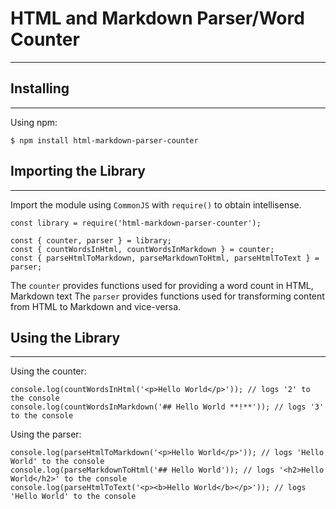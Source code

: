 # HTML and Markdown Parser/Word Counter
---------------------------

## Installing
---------------------------
Using npm:
```
$ npm install html-markdown-parser-counter
```

## Importing the Library
---------------------------
Import the module using `CommonJS` with `require()` to obtain intellisense.

```
const library = require('html-markdown-parser-counter');
```

```
const { counter, parser } = library;
const { countWordsInHtml, countWordsInMarkdown } = counter;
const { parseHtmlToMarkdown, parseMarkdownToHtml, parseHtmlToText } = parser;
```

The `counter` provides functions used for providing a word count in HTML, Markdown text
The `parser` provides functions used for transforming content from HTML to Markdown and vice-versa.

## Using the Library
---------------------------
Using the counter: 
```
console.log(countWordsInHtml('<p>Hello World</p>')); // logs '2' to the console
console.log(countWordsInMarkdown('## Hello World **!**')); // logs '3' to the console
```

Using the parser: 
```
console.log(parseHtmlToMarkdown('<p>Hello World</p>')); // logs 'Hello World' to the console
console.log(parseMarkdownToHtml('## Hello World')); // logs '<h2>Hello World</h2>' to the console
console.log(parseHtmlToText('<p><b>Hello World</b></p>')); // logs 'Hello World' to the console
```